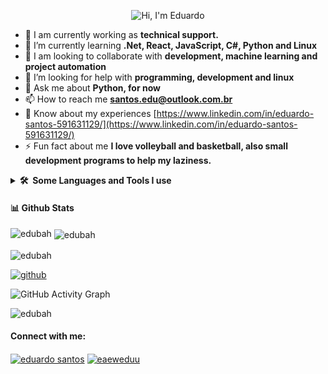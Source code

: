 <p align="center">
  <img src="https://github.com/edubah/edubah/raw/main/assets/header-github.gif" alt="Hi, I'm Eduardo">
</p>

- 🔭 I am currently working as **technical support.**
- 🌱 I’m currently learning **.Net, React, JavaScript, C#, Python and Linux**
- 👯 I am looking to collaborate with **development, machine learning and project automation**
- 🤝 I’m looking for help with **programming, development and linux**
- 💬 Ask me about **Python, for now**
- 📫 How to reach me **santos.edu@outlook.com.br**
- 📄 Know about my experiences [https://www.linkedin.com/in/eduardo-santos-591631129/](https://www.linkedin.com/in/eduardo-santos-591631129/)
- ⚡ Fun fact about me **I love volleyball and basketball, also small development programs to help my laziness.**

<details>
  <summary><b>🛠️&nbsp;&nbsp;Some Languages&nbsp;and&nbsp;Tools I use</b></summary>

<p align="left"> <a href="https://www.w3schools.com/cs/" target="_blank" rel="noreferrer"> 
<img src="https://raw.githubusercontent.com/devicons/devicon/master/icons/csharp/csharp-original.svg" alt="csharp" width="40" height="40"/> </a> 

<a href="https://www.w3schools.com/css/" target="_blank" rel="noreferrer"> <img src="https://raw.githubusercontent.com/devicons/devicon/master/icons/css3/css3-original-wordmark.svg" alt="css3" width="40" height="40"/> </a> 

<a href="https://dotnet.microsoft.com/" target="_blank" rel="noreferrer"> <img src="https://raw.githubusercontent.com/devicons/devicon/master/icons/dot-net/dot-net-original-wordmark.svg" alt="dotnet" width="40" height="40"/> </a> 

<a href="https://www.w3.org/html/" target="_blank" rel="noreferrer"> <img src="https://raw.githubusercontent.com/devicons/devicon/master/icons/html5/html5-original-wordmark.svg" alt="html5" width="40" height="40"/> </a> 

<a href="https://developer.mozilla.org/en-US/docs/Web/JavaScript" target="_blank" rel="noreferrer"> <img src="https://raw.githubusercontent.com/devicons/devicon/master/icons/javascript/javascript-original.svg" alt="javascript" width="40" height="40"/> </a> 

<a href="https://www.linux.org/" target="_blank" rel="noreferrer"> <img src="https://raw.githubusercontent.com/devicons/devicon/master/icons/linux/linux-original.svg" alt="linux" width="40" height="40"/> </a> 

<a href="https://www.microsoft.com/en-us/sql-server" target="_blank" rel="noreferrer"> <img src="https://www.svgrepo.com/show/303229/microsoft-sql-server-logo.svg" alt="mssql" width="40" height="40"/> </a> 

<a href="https://www.postgresql.org" target="_blank" rel="noreferrer"> <img src="https://raw.githubusercontent.com/devicons/devicon/master/icons/postgresql/postgresql-original-wordmark.svg" alt="postgresql" width="40" height="40"/> </a> 

<a href="https://www.python.org" target="_blank" rel="noreferrer"> <img src="https://raw.githubusercontent.com/devicons/devicon/master/icons/python/python-original.svg" alt="python" width="40" height="40"/> </a> 

<a href="https://reactjs.org/" target="_blank" rel="noreferrer"> <img src="https://raw.githubusercontent.com/devicons/devicon/master/icons/react/react-original-wordmark.svg" alt="react" width="40" height="40"/> </a> </p>
  
</details>

#### 📊 **Github Stats**

<p><img align="left" src="https://github-readme-stats.vercel.app/api/top-langs?username=edubah&show_icons=true&locale=en&layout=compact" alt="edubah" /></p>

<p>&nbsp;<img align="center" src="https://github-readme-stats.vercel.app/api?username=edubah&show_icons=true&locale=en" alt="edubah" /></p>

<p><img align="center" src="https://github-readme-streak-stats.herokuapp.com/?user=edubah&" alt="edubah" /></p>

[<img src='https://cdn.jsdelivr.net/npm/simple-icons@3.0.1/icons/github.svg' alt='github' height='40'>](https://github.com/EdubaH)  

![GitHub Activity Graph](https://activity-graph.herokuapp.com/graph?username=EdubaH)  

<p align="left"> <img src="https://komarev.com/ghpvc/?username=edubah&label=Profile%20views&color=0e75b6&style=flat" alt="edubah" /> </p>



#### Connect with me:
<p align="left">
<a href="https://linkedin.com/in/eduardo santos" target="blank"><img align="center" src="https://raw.githubusercontent.com/rahuldkjain/github-profile-readme-generator/master/src/images/icons/Social/linked-in-alt.svg" alt="eduardo santos" height="30" width="40" /></a>
<a href="https://instagram.com/eaeweduu" target="blank"><img align="center" src="https://raw.githubusercontent.com/rahuldkjain/github-profile-readme-generator/master/src/images/icons/Social/instagram.svg" alt="eaeweduu" height="30" width="40" /></a>
</p>

















<!--
### Olá, eu sou o Eduardo 👋 estudante de programação e amante de tecnologia!!

<div align="">
  <a href="https://github.com/Edubah">
  <img height="180em" src="https://github-readme-stats.vercel.app/api?username=Edubah&show_icons=true&theme=dracula&include_all_commits=true&count_private=true"/>
  <img height="180em" src="https://github-readme-stats.vercel.app/api/top-langs/?username=Edubah&layout=compact&langs_count=7&theme=dracula"/>
</div>
<div style="display: inline_block"><br>
  <img align="center" alt="Edu-HTML" height="30" width="40" src="https://raw.githubusercontent.com/devicons/devicon/master/icons/html5/html5-original.svg">
  <img align="center" alt="Edu-CSS" height="30" width="40" src="https://raw.githubusercontent.com/devicons/devicon/master/icons/css3/css3-original.svg">
  <img align="center" alt="Edu-Python" height="30" width="40" src="https://raw.githubusercontent.com/devicons/devicon/master/icons/python/python-original.svg">
  <img align="center" alt="Edu-Csharp" height="30" width="40" src="https://raw.githubusercontent.com/devicons/devicon/master/icons/csharp/csharp-original.svg">
</div>

##

<div>
  <a href = "mailto:edu3408@gmail.com"><img src="https://img.shields.io/badge/-Gmail-%23333?style=for-the-badge&logo=gmail&logoColor=white" target="_blank"></a>
  <a href="https://www.linkedin.com/in/eduardo-santos-591631129/" target="_blank"><img src="https://img.shields.io/badge/-LinkedIn-%230077B5?style=for-the-badge&logo=linkedin&logoColor=white" target="_blank"></a> 
  <a href = "mailto:santos.edu@outlook.com.br"><img src="https://img.shields.io/badge/Microsoft_Outlook-0078D4?style=for-the-badge&logo=microsoft-outlook&logoColor=white"></a>
    <a href = "https://github.com/Edubah"><img src="https://img.shields.io/badge/GitHub-100000?style=for-the-badge&logo=github&logoColor=white"></a>
 
  ![snake gif](https://github.com/Edubah/EdubaH/blob/output/github-contribution-grid-snake.svg)
</div>
-->
